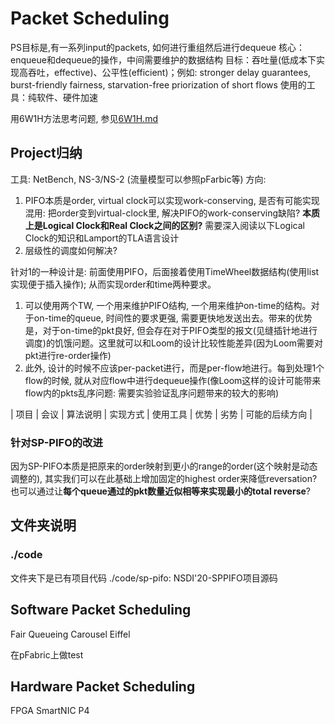 # Packet Scheduling

PS目标是,有一系列input的packets, 如何进行重组然后进行dequeue
核心：enqueue和dequeue的操作，中间需要维护的数据结构
目标：吞吐量(低成本下实现高吞吐，effective)、公平性(efficient)；例如: stronger delay guarantees, burst-friendly fairness, starvation-free priorization of short flows
使用的工具：纯软件、硬件加速

用6W1H方法思考问题, 参见[6W1H.md](./6W1H.md)

## Project归纳

工具: NetBench, NS-3/NS-2 (流量模型可以参照pFarbic等)
方向:

1. PIFO本质是order, virtual clock可以实现work-conserving, 是否有可能实现混用: 把order变到virtual-clock里, 解决PIFO的work-conserving缺陷? **本质上是Logical Clock和Real Clock之间的区别?** 需要深入阅读以下Logical Clock的知识和Lamport的TLA语言设计
2. 层级性的调度如何解决?

针对1的一种设计是: 前面使用PIFO，后面接着使用TimeWheel数据结构(使用list实现便于插入操作); 从而实现order和time两种要求。

1. 可以使用两个TW, 一个用来维护PIFO结构, 一个用来维护on-time的结构。对于on-time的queue, 时间性的要求更强, 需要更快地发送出去。带来的优势是，对于on-time的pkt良好, 但会存在对于PIFO类型的报文(见缝插针地进行调度)的饥饿问题。这里就可以和Loom的设计比较性能差异(因为Loom需要对pkt进行re-order操作)
2. 此外, 设计的时候不应该per-packet进行，而是per-flow地进行。每到处理1个flow的时候, 就从对应flow中进行dequeue操作(像Loom这样的设计可能带来flow内的pkts乱序问题: 需要实验验证乱序问题带来的较大的影响)

| 项目 | 会议 | 算法说明 | 实现方式 | 使用工具 | 优势 | 劣势 | 可能的后续方向 |

### 针对SP-PIFO的改进

因为SP-PIFO本质是把原来的order映射到更小的range的order(这个映射是动态调整的), 其实我们可以在此基础上增加固定的highest order来降低reversation? 也可以通过让**每个queue通过的pkt数量近似相等来实现最小的total reverse**?

## 文件夹说明

### ./code

文件夹下是已有项目代码
./code/sp-pifo: NSDI'20-SPPIFO项目源码

## Software Packet Scheduling

Fair Queueing
Carousel
Eiffel

在pFabric上做test

## Hardware Packet Scheduling

FPGA
SmartNIC
P4
